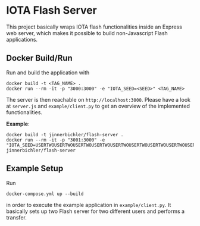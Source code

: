 # IOTA Flash Server

This project basically wraps IOTA flash functionalities inside an Express web server, which makes it possible to build non-Javascript Flash applications.

## Docker Build/Run

Run and build the application with

```
docker build -t <TAG_NAME> .
docker run --rm -it -p "3000:3000" -e "IOTA_SEED=<SEED>" <TAG_NAME>
```

The server is then reachable on `http://localhost:3000`. Please have a look at `server.js` and `example/client.py` to get an overview of the implemented functionalities.

**Example**:

```
docker build -t jinnerbichler/flash-server .
docker run --rm -it -p "3001:3000" -e "IOTA_SEED=USERTWOUSERTWOUSERTWOUSERTWOUSERTWOUSERTWOUSERTWOUSERTWOUSERTWOUSERTWOUSERTWOUSER" jinnerbichler/flash-server
```

## Example Setup

Run

```
docker-compose.yml up --build
```

in order to execute the example application in `example/client.py`.
It basically sets up two Flash server for two different users and performs a transfer.
